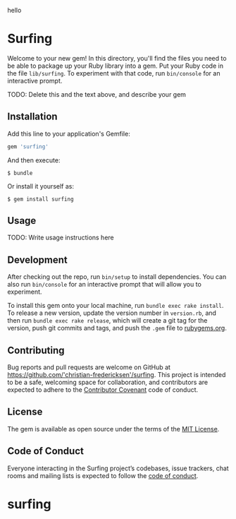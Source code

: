 hello
# Surfing

Welcome to your new gem! In this directory, you'll find the files you need to be able to package up your Ruby library into a gem. Put your Ruby code in the file `lib/surfing`. To experiment with that code, run `bin/console` for an interactive prompt.

TODO: Delete this and the text above, and describe your gem

## Installation

Add this line to your application's Gemfile:

```ruby
gem 'surfing'
```

And then execute:

    $ bundle

Or install it yourself as:

    $ gem install surfing

## Usage

TODO: Write usage instructions here

## Development

After checking out the repo, run `bin/setup` to install dependencies. You can also run `bin/console` for an interactive prompt that will allow you to experiment.

To install this gem onto your local machine, run `bundle exec rake install`. To release a new version, update the version number in `version.rb`, and then run `bundle exec rake release`, which will create a git tag for the version, push git commits and tags, and push the `.gem` file to [rubygems.org](https://rubygems.org).

## Contributing

Bug reports and pull requests are welcome on GitHub at https://github.com/'christian-fredericksen'/surfing. This project is intended to be a safe, welcoming space for collaboration, and contributors are expected to adhere to the [Contributor Covenant](http://contributor-covenant.org) code of conduct.

## License

The gem is available as open source under the terms of the [MIT License](https://opensource.org/licenses/MIT).

## Code of Conduct

Everyone interacting in the Surfing project’s codebases, issue trackers, chat rooms and mailing lists is expected to follow the [code of conduct](https://github.com/'christian-fredericksen'/surfing/blob/master/CODE_OF_CONDUCT.md).
# surfing

